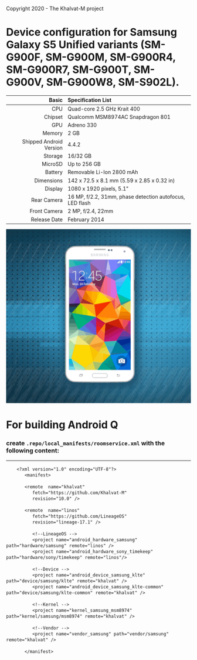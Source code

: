 Copyright 2020 - The Khalvat-M project

Device configuration for Samsung Galaxy S5 Unified variants (SM-G900F, SM-G900M, SM-G900R4, SM-G900R7, SM-G900T, SM-G900V, SM-G900W8, SM-S902L).
========================================

Basic   | Specification List
-------:|:-------------------------
CPU     | Quad-core 2.5 GHz Krait 400
Chipset | Qualcomm MSM8974AC Snapdragon 801
GPU     | Adreno 330
Memory  | 2 GB
Shipped Android Version | 4.4.2
Storage | 16/32 GB
MicroSD | Up to 256 GB
Battery | Removable Li-Ion 2800 mAh
Dimensions | 142 x 72.5 x 8.1 mm (5.59 x 2.85 x 0.32 in)
Display | 1080 x 1920 pixels, 5.1"
Rear Camera  | 16 MP, f/2.2, 31mm, phase detection autofocus, LED flash
Front Camera | 2 MP, f/2.4, 22mm
Release Date | February 2014

![Galaxy S5](https://github.com/Khalvat-M/android_device_samsung_klte/blob/10.0/information/klte.gif)


# For building Android Q
### create `.repo/local_manifests/roomservice.xml` with the following content:

***
 
        <?xml version="1.0" encoding="UTF-8"?>
           <manifest>
        
           <remote  name="khalvat"
              fetch="https://github.com/Khalvat-M"
              revision="10.0" />

           <remote  name="linos"
              fetch="https://github.com/LineageOS"
              revision="lineage-17.1" />

              <!--LineageOS -->
              <project name="android_hardware_samsung" path="hardware/samsung" remote="linos" />
              <project name="android_hardware_sony_timekeep" path="hardware/sony/timekeep" remote="linos"/>
        
              <!--Device -->
              <project name="android_device_samsung_klte" path="device/samsung/klte" remote="khalvat" />
              <project name="android_device_samsung_klte-common" path="device/samsung/klte-common" remote="khalvat" />
           
              <!--Kernel -->
              <project name="kernel_samsung_msm8974" path="kernel/samsung/msm8974" remote="khalvat" />
    
              <!--Vendor -->
              <project name="vendor_samsung" path="vendor/samsung" remote="khalvat" />
                  
           </manifest>
